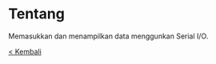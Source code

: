 # Tentang
Memasukkan dan menampilkan data menggunkan Serial I/O.

[< Kembali](https://github.com/Irvan789/Sistem-Embeded)